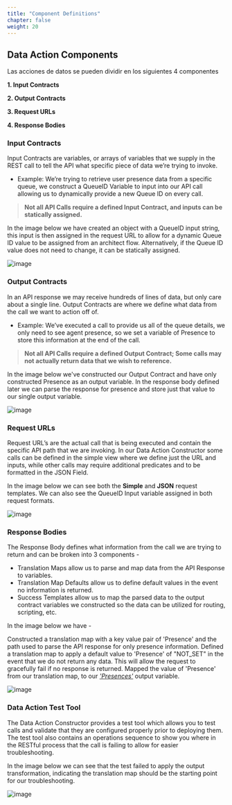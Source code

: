 ```yaml
---
title: "Component Definitions"
chapter: false
weight: 20
---
```


## Data Action Components

Las acciones de datos se pueden dividir en los siguientes 4 componentes

**1. Input Contracts**

**2. Output Contracts**

**3. Request URLs**

**4. Response Bodies**

### Input Contracts
Input Contracts are variables, or arrays of variables that we supply in the REST call to tell the API what specific piece of data we’re trying to invoke.
   * Example: We’re trying to retrieve user presence data from a specific queue, we construct a QueueID Variable to input into our API call allowing us to dynamically provide a new Queue ID on every call.

> **Not all API Calls require a defined Input Contract, and inputs can be statically assigned.**

In the image below we have created an object with a QueueID input string, this input is then assigned in the request URL to allow for a dynamic Queue ID value to be assigned from an architect flow. Alternatively, if the Queue ID value does not need to change, it can be statically assigned.

![image](/images/inputcontracts.PNG)

### Output Contracts
In an API response we may receive hundreds of lines of data, but only care about a single line. Output Contracts are where we define what data from the call we want to action off of.
  * Example: We’ve executed a call to provide us all of the queue details, we only need to see agent presence, so we set a variable of Presence to store this information at the end of the call.

  >**Not all API Calls require a defined Output Contract; Some calls may not actually return data that we wish to reference.**

In the image below we've constructed our Output Contract and have only constructed Presence as an output variable. In the response body defined later we can parse the response for presence and store just that value to our single output variable.

![image](/images/outputcontracts.PNG)

### Request URLs
Request URL’s are the actual call that is being executed and contain the specific API path that we are invoking. In our Data Action Constructor some calls can be defined in the simple view where we define just the URL and inputs, while other calls may require additional predicates and to be formatted in the JSON Field.

In the image below we can see both the **Simple** and **JSON** request templates. We can also see the QueueID Input variable assigned in both request formats.

![image](/images/requesturls.PNG)

### Response Bodies

The Response Body defines what information from the call we are trying to return and can be broken into 3 components -
  * Translation Maps allow us to parse and map data from the API Response to variables.
  * Translation Map Defaults allow us to define default values in the event no information is returned.
  * Success Templates allow us to map the parsed data to the output contract variables we constructed so the data can be utilized for routing, scripting, etc.

In the image below we have -

Constructed a translation map with a key value pair of 'Presence' and the path used to parse the API response for only presence information.
Defined a translation map to apply a default value to 'Presence' of "NOT_SET" in the event that we do not return any data. This will allow the request to gracefully fail if no response is returned.
Mapped the value of 'Presence' from our translation map, to our *<ins>'Presences'<ins>* output variable.

![image](/images/responsebodies.PNG)

### Data Action Test Tool
The Data Action Constructor provides a test tool which allows you to test calls and validate that they are configured properly prior to deploying them. The test tool also contains an operations sequence to show you where in the RESTful process that the call is failing to allow for easier troubleshooting.

In the image below we can see that the test failed to apply the output transformation, indicating the translation map should be the starting point for our troubleshooting.

![image](/images/testtool.PNG)